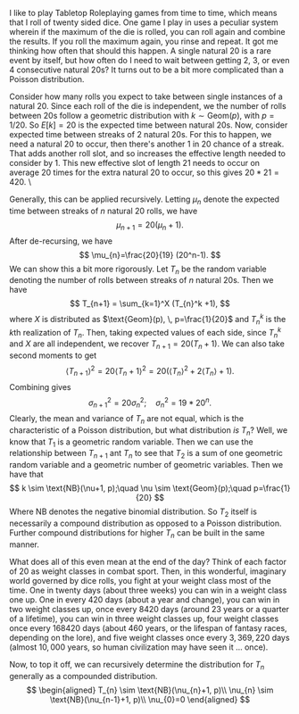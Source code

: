 I like to play Tabletop Roleplaying games from time to time, which means that I roll of twenty sided dice. One game I play in uses a peculiar system wherein if the maximum of the die is rolled, you can roll again and combine the results. If you roll the maximum again, you rinse and repeat. It got me thinking how often that should this happen. A single natural 20 is a rare event by itself, but how often do I need to wait between getting 2, 3, or even 4 consecutive natural 20s? It turns out to be a bit more complicated than a Poisson distribution. 

Consider how many rolls you expect to take between single instances of a natural 20. Since each roll of the die is independent, we the number of rolls between 20s follow a geometric distribution with $k\sim \text{Geom}(p)$, with  $p=1/20$. So $E[k]=20$ is the expected time between natural $20$s. Now, consider expected time between streaks of $2$ natural $20$s. For this to happen, we need a natural $20$ to occur, then there's another 1 in $20$ chance of a streak. That adds another roll slot, and so increases the effective length needed to consider by $1$. This new effective slot of length $21$ needs to occur on average $20$ times for the extra natural $20$ to occur, so this gives $20*21=420$. \

Generally, this can be applied recursively. Letting $\mu_n$ denote the expected time between streaks of $n$ natural $20$ rolls, we have
$$
\mu_{n+1}=20 (\mu_{n}+1).
$$
After de-recursing, we have
$$
\mu_{n}=\frac{20}{19} (20^n-1).
$$
We can show this a bit more rigorously. Let $T_n$ be the random variable denoting the number of rolls between streaks of $n$ natural $20$s. Then we have
$$
T_{n+1} = \sum_{k=1}^X (T_{n}^k +1),
$$
where $X$ is distributed as $\text{Geom}(p), \, p=\frac{1}{20}$ and $T_n^k$ is the $k$th realization of $T_n$. Then, taking expected values of each side, since $T_n^k$ and $X$ are all independent, we recover $T_{n+1}=20(T_{n}+1)$.  We can also take second moments to get
$$
\langle T_{n+1}\rangle^2 = 20 \langle T_{n} + 1\rangle^2 = 20 (\langle T_{n}\rangle^2 + 2 \langle T_{n}\rangle +1).
$$
Combining gives
$$
\sigma_{n+1}^2 = 20 \sigma_{n}^2; \quad \sigma_{n}^2 = 19*20^{n}.
$$
Clearly, the mean and variance of $T_{n}$ are not equal, which is the characteristic of a Poisson distribution, but what distribution *is* $T_n$? Well, we know that $T_1$ is a geometric random variable. Then we can use the relationship between $T_{n+1}$ ant $T_n$ to see that $T_2$ is a sum of one geometric random variable and a geometric number of geometric variables. Then we have that 
$$
k \sim  \text{NB}(\nu+1, p);\quad \nu \sim \text{Geom}(p);\quad p=\frac{1}{20}
$$
Where NB denotes the negative binomial distribution. So $T_2$ itself is necessarily a compound distribution as opposed to a Poisson distribution. Further compound distributions for higher $T_n$ can be built in the same manner.

What does all of this even mean at the end of the day? Think of each factor of $20$ as weight classes in combat sport. Then, in this wonderful, imaginary world governed by dice rolls, you fight at your weight class most of the time. One in twenty days (about three weeks) you can win in a weight class one up. One in every $420$ days (about a year and change), you can win in two weight classes up, once every $8420$ days (around 23 years or a quarter of a lifetime), you can win in three weight classes up, four weight classes once every $168420$ days (about 460 years, or the lifespan of fantasy races, depending on the lore), and five weight classes once every $3,369,220$ days (almost $10, 000$ years, so human civilization may have seen it ... once).

Now, to top it off, we can recursively determine the distribution for $T_n$ generally as a compounded distribution. 
$$
\begin{aligned}
T_{n} \sim \text{NB}(\nu_{n}+1, p)\\
\nu_{n} \sim \text{NB}(\nu_{n-1}+1, p)\\
\nu_{0}=0
\end{aligned}
$$
